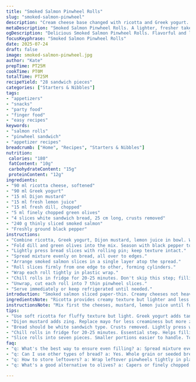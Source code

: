 ```yaml
---
title: "Smoked Salmon Pinwheel Rolls"
slug: "smoked-salmon-pinwheel"
description: "Cream cheese base changed with ricotta and Greek yogurt. Mayonnaise swapped for Dijon mustard for tang. Quantity tweaks for a fresher, lighter spread. Added dill instead of chives. Bread pressed less for more bite. Rolls chilled 25 minutes max. Four slices cut horizontally, crust removed. Each roll sliced into 7 pieces. Capers swapped with chopped green olives for texture contrast. Pepper kept. Ingredients balanced for subtle acidity and herbaceous notes."
metaDescription: "Smoked Salmon Pinwheel Rolls. A lighter, fresher take on classic hors d'oeuvres. Perfect for snacks and parties, packed with flavor."
ogDescription: "Delicious Smoked Salmon Pinwheel Rolls. Flavorful and light, ideal for gatherings or enjoying as a snack. Fresh and vibrant with herbs."
focusKeyphrase: "Smoked Salmon Pinwheel Rolls"
date: 2025-07-24
draft: false
image: smoked-salmon-pinwheel.jpg
author: "Kate"
prepTime: PT25M
cookTime: PT0M
totalTime: PT25M
recipeYield: "28 sandwich pieces"
categories: ["Starters & Nibbles"]
tags:
- "appetizers"
- "snacks"
- "party food"
- "finger food"
- "easy recipes"
keywords:
- "salmon rolls"
- "pinwheel sandwich"
- "appetizer recipes"
breadcrumb: ["Home", "Recipes", "Starters & Nibbles"]
nutrition: 
 calories: "180"
 fatContent: "10g"
 carbohydrateContent: "15g"
 proteinContent: "12g"
ingredients:
- "90 ml ricotta cheese, softened"
- "90 ml Greek yogurt"
- "15 ml Dijon mustard"
- "15 ml fresh lemon juice"
- "15 ml fresh dill, chopped"
- "5 ml finely chopped green olives"
- "4 slices white sandwich bread, 25 cm long, crusts removed"
- "240 g thinly sliced smoked salmon"
- "Freshly ground black pepper"
instructions:
- "Combine ricotta, Greek yogurt, Dijon mustard, lemon juice in bowl. Whisk well till creamy."
- "Fold dill and green olives into the mix. Season with black pepper to taste. Chill briefly if desired."
- "Lightly press bread slices with rolling pin; keep texture intact."
- "Spread mixture evenly on bread, all over to edges."
- "Arrange smoked salmon slices in a single layer atop the spread."
- "Roll slices firmly from one edge to other, forming cylinders."
- "Wrap each roll tightly in plastic wrap."
- "Chill rolls in fridge for 20-25 minutes. Don't skip this step; fillings set better."
- "Unwrap, cut each roll into 7 thin pinwheel slices."
- "Serve immediately or keep refrigerated until needed."
introduction: "Smoked salmon sliced paper-thin. Creamy cheeses not heavy but lighter. Ricotta and Greek yogurt join forces. Dijon mustard sauces sharp tang, replacing mayonnaise's sweetness. Green olives replace capers for less bite, more savory. Bread still soft but less squished. Slices rolled tight but not crushed. Chill time dropped to twenty-five minutes. Each roll sliced into smaller pieces, twenty-eight total instead of thirty-two. Black pepper freshground. Dill for herbal contrast. Quick. Easy. Finger food that keeps its character. No frills, just layers. Rolls bite-sized. Work for snacks, parties. Versatile, easy, fast prep. Nothing left out. Texture contrast in olives and salmon done right. Each piece a balance of cream, salt, acid, smoky fish."
ingredientsNote: "Ricotta provides creamy texture but lighter and less dense than cream cheese. Greek yogurt adds tang and moistness, lightening the spread. Dijon mustard adds subtle sharpness, a slight vinegar note replacing the mayonnaise flavor profile but less rich. Dill replaces chives for aromatic lungy herbal note that lifts flavors differently. Green olives substitute capers for milder briny texture and a less pungent flavor, chopped finely to blend without big chunks. Bread is soft white sandwich type, crusts removed to make rolling smoother. Pressed lightly to keep some bread texture but still flexible enough to roll clean. Smoked salmon thin slices retain smoky, salty background. Fresh black pepper grounds enhance without overpowering."
instructionsNote: "Mix first the cheeses, mustard, lemon juice until fully combined and creamy. Adding finely chopped herbs and olives last avoids crushing delicate flavors early. Press bread gently with rolling pin to avoid overly flattening; just enough for easier spreading. Evenly spread cheese mix to the edges but not too thick to avoid spillover when rolling. Lay salmon in thin, overlapping layers for consistent flavor. Rolls should be firm but not tight enough to squeeze out the spread. Wrapping in plastic creates shape and keeps moisture in, prevents drying while chilling. Chill time reduced to 20-25 minutes; enough for filling to set but no sogginess. Cutting into pinwheels requires a sharp knife to avoid squashing. Serve cold to maintain texture and flavor contrast. Quick yet elegant snack."
tips:
- "Use soft ricotta for fluffy texture but light. Greek yogurt adds tanginess. This lighter mix is fresher, not heavy like cream cheese would be. Be careful to blend until creamy. Avoid overmixing. Keeps fillings intact."
- "Dijon mustard adds zing. Replace mayo for less creaminess but more zest. Balance flavors with fresh herbs. Dill shines here. Green olives softer than capers. Chop finely. Avoid big chunks. Flavors blend well without overpowering."
- "Bread should be white sandwich type. Crusts removed. Lightly press with rolling pin. Enough to even out but keep some texture. Too much pressure flattens too far. Spread mix to edges. Roll tightly but not too tight. Create shape without squeezing out filling."
- "Chill rolls in fridge for 20-25 minutes. Essential step. Helps fillings set better. Prevent sogginess. Wrapping in plastic keeps moisture in. Roll tight but not crushed. Slicing requires sharp knife to avoid pressure. Clean cuts make better pinwheels."
- "Slice rolls into seven pieces. Smaller portions easier to handle. Total yield adjusted to 28 pieces. Original recipe made 32, which felt too much. Smaller pinwheels maintain balance of creaminess and flavor. Serve cold. Keeps texture intact."
faq:
- "q: What's the best way to ensure even filling? a: Spread mixture evenly to edges. Ensure all corners covered. Avoid thick layers that spill when rolling. Roll tightly but gentle. Don't crush fillings."
- "q: Can I use other types of bread? a: Yes. Whole grain or seeded bread works. Just ensure crusts removed. Bread needs flexibility for rolling. Sturdier bread could tear."
- "q: How to store leftovers? a: Wrap leftover pinwheels tightly in plastic. Keep refrigerated. Best consumed within a day or two. Can refreeze for longer storage, but texture may change."
- "q: What's a good alternative to olives? a: Capers or finely chopped pickles work. Different flavor profile. Milder taste with green olives though. Play with flavors as desired."

---
```

